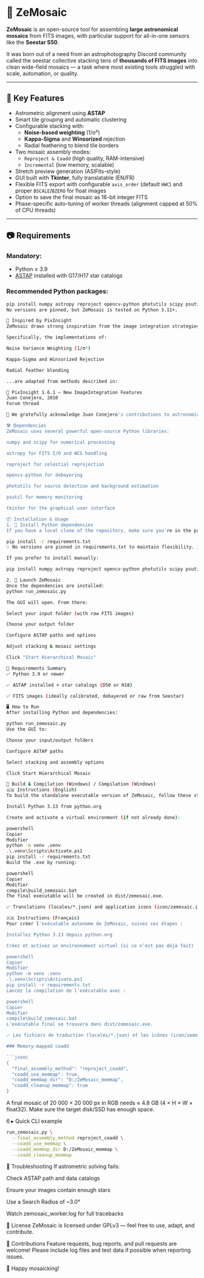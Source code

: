 # 🌌 ZeMosaic

**ZeMosaic** is an open-source tool for assembling **large astronomical mosaics** from FITS images, with particular support for all-in-one sensors like the **Seestar S50**.

It was born out of a need from an astrophotography Discord community called the seestar collective stacking tens of **thousands of FITS images** into clean wide-field mosaics — a task where most existing tools struggled with scale, automation, or quality.

---

## 🚀 Key Features

- Astrometric alignment using **ASTAP**
- Smart tile grouping and automatic clustering
- Configurable stacking with:
  - **Noise-based weighting** (1/σ²)
  - **Kappa-Sigma** and **Winsorized** rejection
  - Radial feathering to blend tile borders
- Two mosaic assembly modes:
  - `Reproject & Coadd` (high quality, RAM-intensive)
  - `Incremental` (low memory, scalable)
- Stretch preview generation (ASIFits-style)
- GUI built with **Tkinter**, fully translatable (EN/FR)
- Flexible FITS export with configurable `axis_order` (default `HWC`) and
  proper `BSCALE`/`BZERO` for float images
- Option to save the final mosaic as 16-bit integer FITS
- Phase-specific auto-tuning of worker threads (alignment capped at 50% of CPU threads)

---

## 📷 Requirements

### Mandatory:

- Python ≥ 3.9  
- [ASTAP](https://www.hnsky.org/astap.htm) installed with G17/H17 star catalogs

### Recommended Python packages:

```bash
pip install numpy astropy reproject opencv-python photutils scipy psutil
No versions are pinned, but ZeMosaic is tested on Python 3.11+.

🧠 Inspired by PixInsight
ZeMosaic draws strong inspiration from the image integration strategies of PixInsight, developed by Juan Conejero at Pleiades Astrophoto.

Specifically, the implementations of:

Noise Variance Weighting (1/σ²)

Kappa-Sigma and Winsorized Rejection

Radial feather blending

...are adapted from methods described in:

📖 PixInsight 1.6.1 – New ImageIntegration Features
Juan Conejero, 2010
Forum thread

🙏 We gratefully acknowledge Juan Conejero's contributions to astronomical image processing.

🛠 Dependencies
ZeMosaic uses several powerful open-source Python libraries:

numpy and scipy for numerical processing

astropy for FITS I/O and WCS handling

reproject for celestial reprojection

opencv-python for debayering

photutils for source detection and background estimation

psutil for memory monitoring

tkinter for the graphical user interface

📦 Installation & Usage
1. 🔧 Install Python dependencies
If you have a local clone of the repository, make sure you're in the project folder, then run:

pip install -r requirements.txt
💡 No versions are pinned in requirements.txt to maintain flexibility. ZeMosaic is tested with Python 3.11+.

If you prefer to install manually:

pip install numpy astropy reproject opencv-python photutils scipy psutil

2. 🚀 Launch ZeMosaic
Once the dependencies are installed:
python run_zemosaic.py

The GUI will open. From there:

Select your input folder (with raw FITS images)

Choose your output folder

Configure ASTAP paths and options

Adjust stacking & mosaic settings

Click "Start Hierarchical Mosaic"

📁 Requirements Summary
✅ Python 3.9 or newer

✅ ASTAP installed + star catalogs (D50 or H18)

✅ FITS images (ideally calibrated, debayered or raw from Seestar)

🖥️ How to Run
After installing Python and dependencies:

python run_zemosaic.py
Use the GUI to:

Choose your input/output folders

Configure ASTAP paths

Select stacking and assembly options

Click Start Hierarchical Mosaic

🔧 Build & Compilation (Windows) / Compilation (Windows)
🇬🇧 Instructions (English)
To build the standalone executable version of ZeMosaic, follow these steps:

Install Python 3.13 from python.org

Create and activate a virtual environment (if not already done):

powershell
Copier
Modifier
python -m venv .venv
.\.venv\Scripts\Activate.ps1
pip install -r requirements.txt
Build the .exe by running:

powershell
Copier
Modifier
compile\build_zemosaic.bat
The final executable will be created in dist/zemosaic.exe.

✅ Translations (locales/*.json) and application icons (icon/zemosaic.ico) are automatically included.

🇫🇷 Instructions (Français)
Pour créer l'exécutable autonome de ZeMosaic, suivez ces étapes :

Installez Python 3.13 depuis python.org

Créez et activez un environnement virtuel (si ce n’est pas déjà fait) :

powershell
Copier
Modifier
python -m venv .venv
.\.venv\Scripts\Activate.ps1
pip install -r requirements.txt
Lancez la compilation de l’exécutable avec :

powershell
Copier
Modifier
compile\build_zemosaic.bat
L’exécutable final se trouvera dans dist/zemosaic.exe.

✅ Les fichiers de traduction (locales/*.json) et les icônes (icon/zemosaic.ico) sont inclus automatiquement.

### Memory-mapped coadd

```jsonc
{
  "final_assembly_method": "reproject_coadd",
  "coadd_use_memmap": true,
  "coadd_memmap_dir": "D:/ZeMosaic_memmap",
  "coadd_cleanup_memmap": true
}
```
A final mosaic of 20 000 × 20 000 px in RGB needs ≈ 4.8 GB
(4 × H × W × float32). Make sure the target disk/SSD has enough space.

6 ▸ Quick CLI example
```bash
run_zemosaic.py \
  --final_assembly_method reproject_coadd \
  --coadd_use_memmap \
  --coadd_memmap_dir D:/ZeMosaic_memmap \
  --coadd_cleanup_memmap
```




🧪 Troubleshooting
If astrometric solving fails:

Check ASTAP path and data catalogs

Ensure your images contain enough stars

Use a Search Radius of ~3.0°

Watch zemosaic_worker.log for full tracebacks

📎 License
ZeMosaic is licensed under GPLv3 — feel free to use, adapt, and contribute.

🤝 Contributions
Feature requests, bug reports, and pull requests are welcome!
Please include log files and test data if possible when reporting issues.

🌠 Happy mosaicking!